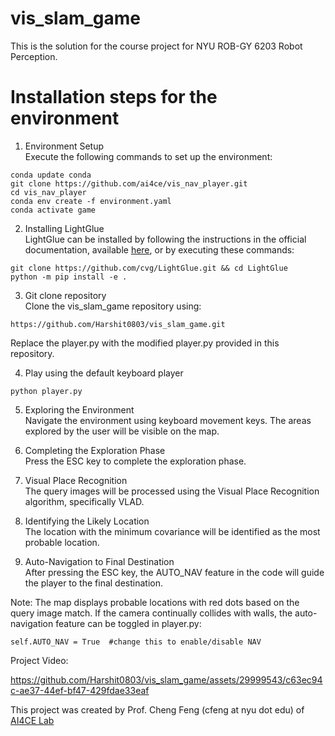 # vis_slam_game

This is the solution for the course project for NYU ROB-GY 6203 Robot Perception. 

# Installation steps for the environment
1. Environment Setup  
Execute the following commands to set up the environment:  
```commandline
conda update conda
git clone https://github.com/ai4ce/vis_nav_player.git
cd vis_nav_player
conda env create -f environment.yaml
conda activate game
```

2. Installing LightGlue  
LightGlue can be installed by following the instructions in the official documentation, available [here](https://github.com/cvg/LightGlue), or by executing these commands:  
```commandline
git clone https://github.com/cvg/LightGlue.git && cd LightGlue
python -m pip install -e .
```

3. Git clone repository  
Clone the vis_slam_game repository using:
```commandline
https://github.com/Harshit0803/vis_slam_game.git
```
Replace the player.py with the modified player.py provided in this repository.

4. Play using the default keyboard player
```commandline
python player.py
```
5. Exploring the Environment  
Navigate the environment using keyboard movement keys. The areas explored by the user will be visible on the map.

6. Completing the Exploration Phase  
Press the ESC key to complete the exploration phase.

7. Visual Place Recognition  
The query images will be processed using the Visual Place Recognition algorithm, specifically VLAD.

8. Identifying the Likely Location  
The location with the minimum covariance will be identified as the most probable location.

9. Auto-Navigation to Final Destination  
After pressing the ESC key, the AUTO_NAV feature in the code will guide the player to the final destination.

Note: The map displays probable locations with red dots based on the query image match. If the camera continually collides with walls, the auto-navigation feature can be toggled in player.py:
```commandline
self.AUTO_NAV = True  #change this to enable/disable NAV
```

Project Video:  

https://github.com/Harshit0803/vis_slam_game/assets/29999543/c63ec94c-ae37-44ef-bf47-429fdae33eaf

This project was created by Prof. Cheng Feng (cfeng at nyu dot edu) of [AI4CE Lab](https://github.com/ai4ce/vis_nav_player/tree/master)


